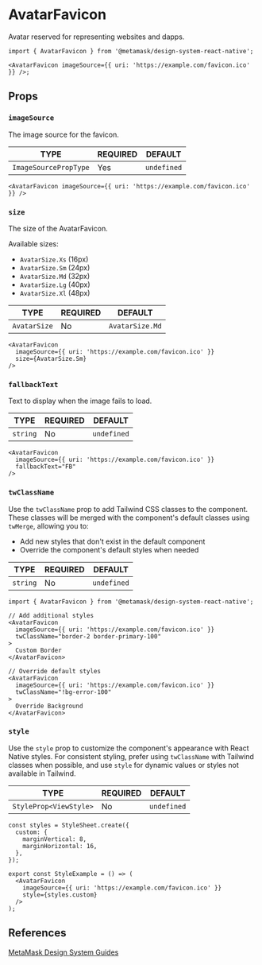 # AvatarFavicon

Avatar reserved for representing websites and dapps.

```tsx
import { AvatarFavicon } from '@metamask/design-system-react-native';

<AvatarFavicon imageSource={{ uri: 'https://example.com/favicon.ico' }} />;
```

## Props

### `imageSource`

The image source for the favicon.

| TYPE                  | REQUIRED | DEFAULT     |
| --------------------- | -------- | ----------- |
| `ImageSourcePropType` | Yes      | `undefined` |

```tsx
<AvatarFavicon imageSource={{ uri: 'https://example.com/favicon.ico' }} />
```

### `size`

The size of the AvatarFavicon.

Available sizes:

- `AvatarSize.Xs` (16px)
- `AvatarSize.Sm` (24px)
- `AvatarSize.Md` (32px)
- `AvatarSize.Lg` (40px)
- `AvatarSize.Xl` (48px)

| TYPE         | REQUIRED | DEFAULT         |
| ------------ | -------- | --------------- |
| `AvatarSize` | No       | `AvatarSize.Md` |

```tsx
<AvatarFavicon
  imageSource={{ uri: 'https://example.com/favicon.ico' }}
  size={AvatarSize.Sm}
/>
```

### `fallbackText`

Text to display when the image fails to load.

| TYPE     | REQUIRED | DEFAULT     |
| -------- | -------- | ----------- |
| `string` | No       | `undefined` |

```tsx
<AvatarFavicon
  imageSource={{ uri: 'https://example.com/favicon.ico' }}
  fallbackText="FB"
/>
```

### `twClassName`

Use the `twClassName` prop to add Tailwind CSS classes to the component. These classes will be merged with the component's default classes using `twMerge`, allowing you to:

- Add new styles that don't exist in the default component
- Override the component's default styles when needed

| TYPE     | REQUIRED | DEFAULT     |
| -------- | -------- | ----------- |
| `string` | No       | `undefined` |

```tsx
import { AvatarFavicon } from '@metamask/design-system-react-native';

// Add additional styles
<AvatarFavicon
  imageSource={{ uri: 'https://example.com/favicon.ico' }}
  twClassName="border-2 border-primary-100"
>
  Custom Border
</AvatarFavicon>

// Override default styles
<AvatarFavicon
  imageSource={{ uri: 'https://example.com/favicon.ico' }}
  twClassName="!bg-error-100"
>
  Override Background
</AvatarFavicon>
```

### `style`

Use the `style` prop to customize the component's appearance with React Native styles. For consistent styling, prefer using `twClassName` with Tailwind classes when possible, and use `style` for dynamic values or styles not available in Tailwind.

| TYPE                   | REQUIRED | DEFAULT     |
| ---------------------- | -------- | ----------- |
| `StyleProp<ViewStyle>` | No       | `undefined` |

```tsx
const styles = StyleSheet.create({
  custom: {
    marginVertical: 8,
    marginHorizontal: 16,
  },
});

export const StyleExample = () => (
  <AvatarFavicon
    imageSource={{ uri: 'https://example.com/favicon.ico' }}
    style={styles.custom}
  />
);
```

## References

[MetaMask Design System Guides](https://www.notion.so/MetaMask-Design-System-Guides-Design-f86ecc914d6b4eb6873a122b83c12940)
